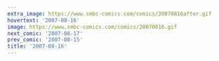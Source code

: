 ```yaml
---
extra_image: https://www.smbc-comics.com/comics/20070816after.gif
hovertext: '2007-08-16'
image: https://www.smbc-comics.com/comics/20070816.gif
next_comic: '2007-08-17'
prev_comic: '2007-08-15'
title: '2007-08-16'
---
```


